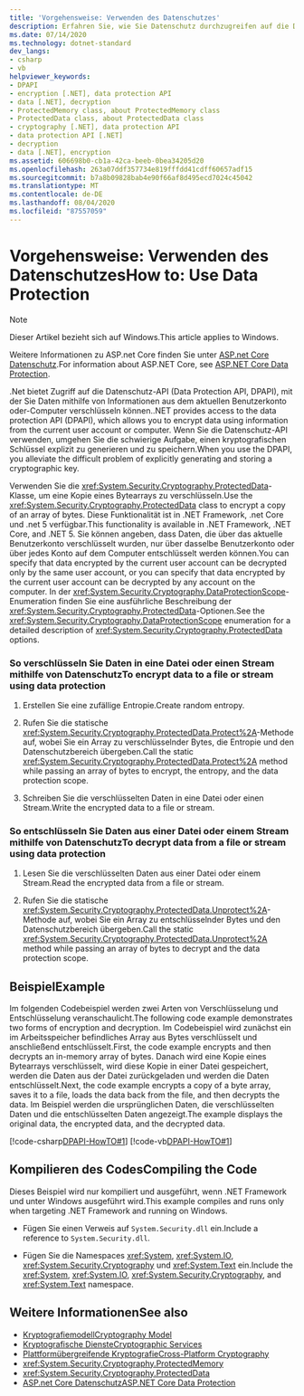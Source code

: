 ```yaml
---
title: 'Vorgehensweise: Verwenden des Datenschutzes'
description: Erfahren Sie, wie Sie Datenschutz durchzugreifen auf die Datenschutz-API (Data Protection API, DPAPI) in .NET verwenden.
ms.date: 07/14/2020
ms.technology: dotnet-standard
dev_langs:
- csharp
- vb
helpviewer_keywords:
- DPAPI
- encryption [.NET], data protection API
- data [.NET], decryption
- ProtectedMemory class, about ProtectedMemory class
- ProtectedData class, about ProtectedData class
- cryptography [.NET], data protection API
- data protection API [.NET]
- decryption
- data [.NET], encryption
ms.assetid: 606698b0-cb1a-42ca-beeb-0bea34205d20
ms.openlocfilehash: 263a07ddf357734e819fffdd41cdff60657adf15
ms.sourcegitcommit: b7a8b09828bab4e90f66af8d495ecd7024c45042
ms.translationtype: MT
ms.contentlocale: de-DE
ms.lasthandoff: 08/04/2020
ms.locfileid: "87557059"
---
```

# <a name="how-to-use-data-protection"></a><span data-ttu-id="73d7d-103">Vorgehensweise: Verwenden des Datenschutzes</span><span class="sxs-lookup"><span data-stu-id="73d7d-103">How to: Use Data Protection</span></span>

> [!NOTE]
> <span data-ttu-id="73d7d-104">Dieser Artikel bezieht sich auf Windows.</span><span class="sxs-lookup"><span data-stu-id="73d7d-104">This article applies to Windows.</span></span>
>
> <span data-ttu-id="73d7d-105">Weitere Informationen zu ASP.net Core finden Sie unter [ASP.net Core Datenschutz](/aspnet/core/security/data-protection/introduction).</span><span class="sxs-lookup"><span data-stu-id="73d7d-105">For information about ASP.NET Core, see [ASP.NET Core Data Protection](/aspnet/core/security/data-protection/introduction).</span></span>

<span data-ttu-id="73d7d-106">.Net bietet Zugriff auf die Datenschutz-API (Data Protection API, DPAPI), mit der Sie Daten mithilfe von Informationen aus dem aktuellen Benutzerkonto oder-Computer verschlüsseln können.</span><span class="sxs-lookup"><span data-stu-id="73d7d-106">.NET provides access to the data protection API (DPAPI), which allows you to encrypt data using information from the current user account or computer.</span></span>  <span data-ttu-id="73d7d-107">Wenn Sie die Datenschutz-API verwenden, umgehen Sie die schwierige Aufgabe, einen kryptografischen Schlüssel explizit zu generieren und zu speichern.</span><span class="sxs-lookup"><span data-stu-id="73d7d-107">When you use the DPAPI, you alleviate the difficult problem of explicitly generating and storing a cryptographic key.</span></span>  
  
<span data-ttu-id="73d7d-108">Verwenden Sie die <xref:System.Security.Cryptography.ProtectedData>-Klasse, um eine Kopie eines Bytearrays zu verschlüsseln.</span><span class="sxs-lookup"><span data-stu-id="73d7d-108">Use the <xref:System.Security.Cryptography.ProtectedData> class to encrypt a copy of an array of bytes.</span></span> <span data-ttu-id="73d7d-109">Diese Funktionalität ist in .NET Framework, .net Core und .net 5 verfügbar.</span><span class="sxs-lookup"><span data-stu-id="73d7d-109">This functionality is available in .NET Framework, .NET Core, and .NET 5.</span></span>  <span data-ttu-id="73d7d-110">Sie können angeben, dass Daten, die über das aktuelle Benutzerkonto verschlüsselt wurden, nur über dasselbe Benutzerkonto oder über jedes Konto auf dem Computer entschlüsselt werden können.</span><span class="sxs-lookup"><span data-stu-id="73d7d-110">You can specify that data encrypted by the current user account can be decrypted only by the same user account, or you can specify that data encrypted by the current user account can be decrypted by any account on the computer.</span></span>  <span data-ttu-id="73d7d-111">In der <xref:System.Security.Cryptography.DataProtectionScope>-Enumeration finden Sie eine ausführliche Beschreibung der <xref:System.Security.Cryptography.ProtectedData>-Optionen.</span><span class="sxs-lookup"><span data-stu-id="73d7d-111">See the <xref:System.Security.Cryptography.DataProtectionScope> enumeration for a detailed description of <xref:System.Security.Cryptography.ProtectedData> options.</span></span>  
  
### <a name="to-encrypt-data-to-a-file-or-stream-using-data-protection"></a><span data-ttu-id="73d7d-112">So verschlüsseln Sie Daten in eine Datei oder einen Stream mithilfe von Datenschutz</span><span class="sxs-lookup"><span data-stu-id="73d7d-112">To encrypt data to a file or stream using data protection</span></span>  
  
1. <span data-ttu-id="73d7d-113">Erstellen Sie eine zufällige Entropie.</span><span class="sxs-lookup"><span data-stu-id="73d7d-113">Create random entropy.</span></span>  
  
2. <span data-ttu-id="73d7d-114">Rufen Sie die statische <xref:System.Security.Cryptography.ProtectedData.Protect%2A>-Methode auf, wobei Sie ein Array zu verschlüsselnder Bytes, die Entropie und den Datenschutzbereich übergeben.</span><span class="sxs-lookup"><span data-stu-id="73d7d-114">Call the static <xref:System.Security.Cryptography.ProtectedData.Protect%2A> method while passing an array of bytes to encrypt, the entropy, and the data protection scope.</span></span>  
  
3. <span data-ttu-id="73d7d-115">Schreiben Sie die verschlüsselten Daten in eine Datei oder einen Stream.</span><span class="sxs-lookup"><span data-stu-id="73d7d-115">Write the encrypted data to a file or stream.</span></span>  
  
### <a name="to-decrypt-data-from-a-file-or-stream-using-data-protection"></a><span data-ttu-id="73d7d-116">So entschlüsseln Sie Daten aus einer Datei oder einem Stream mithilfe von Datenschutz</span><span class="sxs-lookup"><span data-stu-id="73d7d-116">To decrypt data from a file or stream using data protection</span></span>  
  
1. <span data-ttu-id="73d7d-117">Lesen Sie die verschlüsselten Daten aus einer Datei oder einem Stream.</span><span class="sxs-lookup"><span data-stu-id="73d7d-117">Read the encrypted data from a file or stream.</span></span>  
  
2. <span data-ttu-id="73d7d-118">Rufen Sie die statische <xref:System.Security.Cryptography.ProtectedData.Unprotect%2A>-Methode auf, wobei Sie ein Array zu entschlüsselnder Bytes und den Datenschutzbereich übergeben.</span><span class="sxs-lookup"><span data-stu-id="73d7d-118">Call the static <xref:System.Security.Cryptography.ProtectedData.Unprotect%2A> method while passing an array of bytes to decrypt and the data protection scope.</span></span>  
  
## <a name="example"></a><span data-ttu-id="73d7d-119">Beispiel</span><span class="sxs-lookup"><span data-stu-id="73d7d-119">Example</span></span>

<span data-ttu-id="73d7d-120">Im folgenden Codebeispiel werden zwei Arten von Verschlüsselung und Entschlüsselung veranschaulicht.</span><span class="sxs-lookup"><span data-stu-id="73d7d-120">The following code example demonstrates two forms of encryption and decryption.</span></span>  <span data-ttu-id="73d7d-121">Im Codebeispiel wird zunächst ein im Arbeitsspeicher befindliches Array aus Bytes verschlüsselt und anschließend entschlüsselt.</span><span class="sxs-lookup"><span data-stu-id="73d7d-121">First, the code example encrypts and then decrypts an in-memory array of bytes.</span></span>  <span data-ttu-id="73d7d-122">Danach wird eine Kopie eines Bytearrays verschlüsselt, wird diese Kopie in einer Datei gespeichert, werden die Daten aus der Datei zurückgeladen und werden die Daten entschlüsselt.</span><span class="sxs-lookup"><span data-stu-id="73d7d-122">Next, the code example encrypts a copy of a byte array, saves it to a file, loads the data back from the file, and then decrypts the data.</span></span>  <span data-ttu-id="73d7d-123">Im Beispiel werden die ursprünglichen Daten, die verschlüsselten Daten und die entschlüsselten Daten angezeigt.</span><span class="sxs-lookup"><span data-stu-id="73d7d-123">The example displays the original data, the encrypted data, and the decrypted data.</span></span>

[!code-csharp[DPAPI-HowTO#1](../../../samples/snippets/csharp/VS_Snippets_CLR/DPAPI-HowTO/cs/sample.cs#1)]
[!code-vb[DPAPI-HowTO#1](../../../samples/snippets/visualbasic/VS_Snippets_CLR/DPAPI-HowTO/vb/sample.vb#1)]  
  
## <a name="compiling-the-code"></a><span data-ttu-id="73d7d-124">Kompilieren des Codes</span><span class="sxs-lookup"><span data-stu-id="73d7d-124">Compiling the Code</span></span>  

<span data-ttu-id="73d7d-125">Dieses Beispiel wird nur kompiliert und ausgeführt, wenn .NET Framework und unter Windows ausgeführt wird.</span><span class="sxs-lookup"><span data-stu-id="73d7d-125">This example compiles and runs only when targeting .NET Framework and running on Windows.</span></span>

- <span data-ttu-id="73d7d-126">Fügen Sie einen Verweis auf `System.Security.dll` ein.</span><span class="sxs-lookup"><span data-stu-id="73d7d-126">Include a reference to `System.Security.dll`.</span></span>  
  
- <span data-ttu-id="73d7d-127">Fügen Sie die Namespaces <xref:System>, <xref:System.IO>, <xref:System.Security.Cryptography> und <xref:System.Text> ein.</span><span class="sxs-lookup"><span data-stu-id="73d7d-127">Include the <xref:System>, <xref:System.IO>, <xref:System.Security.Cryptography>, and <xref:System.Text> namespace.</span></span>  
  
## <a name="see-also"></a><span data-ttu-id="73d7d-128">Weitere Informationen</span><span class="sxs-lookup"><span data-stu-id="73d7d-128">See also</span></span>

- [<span data-ttu-id="73d7d-129">Kryptografiemodell</span><span class="sxs-lookup"><span data-stu-id="73d7d-129">Cryptography Model</span></span>](cryptography-model.md)
- [<span data-ttu-id="73d7d-130">Kryptografische Dienste</span><span class="sxs-lookup"><span data-stu-id="73d7d-130">Cryptographic Services</span></span>](cryptographic-services.md)
- [<span data-ttu-id="73d7d-131">Plattformübergreifende Kryptografie</span><span class="sxs-lookup"><span data-stu-id="73d7d-131">Cross-Platform Cryptography</span></span>](cross-platform-cryptography.md)
- <xref:System.Security.Cryptography.ProtectedMemory>
- <xref:System.Security.Cryptography.ProtectedData>
- [<span data-ttu-id="73d7d-132">ASP.net Core Datenschutz</span><span class="sxs-lookup"><span data-stu-id="73d7d-132">ASP.NET Core Data Protection</span></span>](/aspnet/core/security/data-protection/introduction)
